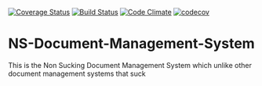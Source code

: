 [![Coverage Status](https://coveralls.io/repos/github/andela-aanchirinah/NS-Document-Management-System/badge.svg?branch=chore%2F146922329%2FSetup-Webpack-Task-Runner)](https://coveralls.io/github/andela-aanchirinah/NS-Document-Management-System?branch=chore%2F146922329%2FSetup-Webpack-Task-Runner)
[![Build Status](https://travis-ci.org/andela-aanchirinah/NS-Document-Management-System.svg?branch=develop)](https://travis-ci.org/andela-aanchirinah/NS-Document-Management-System)
[![Code Climate](https://codeclimate.com/github/andela-aanchirinah/NS-Document-Management-System/badges/gpa.svg)](https://codeclimate.com/github/andela-aanchirinah/NS-Document-Management-System)
[![codecov](https://codecov.io/gh/andela-aanchirinah/NS-Document-Management-System/branch/develop/graph/badge.svg)](https://codecov.io/gh/andela-aanchirinah/NS-Document-Management-System)

# NS-Document-Management-System
This is the Non Sucking Document Management System which unlike other document management systems that suck
